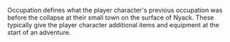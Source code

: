 Occupation defines what the player character's previous occupation was before the collapse at their small town on the surface of Nyack. These typically give the player character additional items and equipment at the start of an adventure.

# 